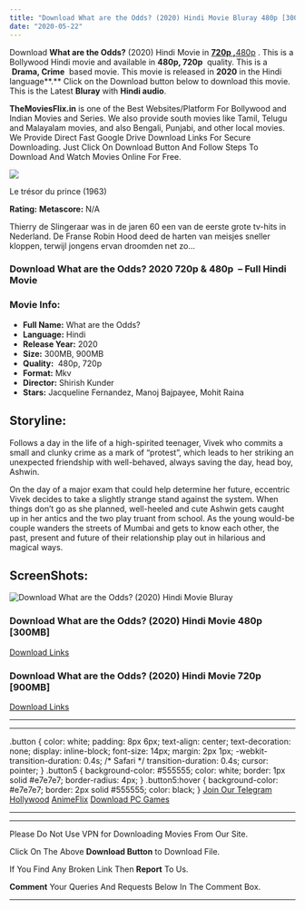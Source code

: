 ```yaml
---
title: "Download What are the Odds? (2020) Hindi Movie Bluray 480p [300MB] || 720p [900MB]"
date: "2020-05-22"
---
```


Download **What are the Odds?** (2020) Hindi Movie in [**720p ,**](https://1moviesflix.com/720p-movies/)[480p](https://1moviesflix.com/480p-movies/) . This is a Bollywood Hindi movie and available in **480p, 720p**  quality. This is a  **Drama, Crime**  based movie. This movie is released in **2020** in the Hindi language**.** Click on the Download button below to download this movie. This is the Latest **Bluray** with **Hindi audio**.

**TheMoviesFlix.in** is one of the Best Websites/Platform For Bollywood and Indian Movies and Series. We also provide south movies like Tamil, Telugu and Malayalam movies, and also Bengali, Punjabi, and other local movies. We Provide Direct Fast Google Drive Download Links For Secure Downloading. Just Click On Download Button And Follow Steps To Download And Watch Movies Online For Free.

[![](https://1moviesflix.com/wp-content/plugins/imdb-for-wordpress/assets/img/placeholder.png)](https://www.imdb.com/title/tt1023042/ "Le trésor du prince")

Le trésor du prince (1963)

**Rating:** **Metascore:** N/A

Thierry de Slingeraar was in de jaren 60 een van de eerste grote tv-hits in Nederland. De Franse Robin Hood deed de harten van meisjes sneller kloppen, terwijl jongens ervan droomden net zo...

### Download What are the Odds? 2020 720p & 480p  – Full Hindi Movie

### Movie Info:

- **Full Name:** What are the Odds?
- **Language:** Hindi
- **Release Year:** 2020
- **Size:** 300MB, 900MB
- **Quality:**  480p, 720p
- **Format:** Mkv
- **Director:** Shirish Kunder
- **Stars:** Jacqueline Fernandez, Manoj Bajpayee, Mohit Raina

## Storyline:

Follows a day in the life of a high-spirited teenager, Vivek who commits a small and clunky crime as a mark of “protest”, which leads to her striking an unexpected friendship with well-behaved, always saving the day, head boy, Ashwin.

On the day of a major exam that could help determine her future, eccentric Vivek decides to take a slightly strange stand against the system. When things don’t go as she planned, well-heeled and cute Ashwin gets caught up in her antics and the two play truant from school. As the young would-be couple wanders the streets of Mumbai and gets to know each other, the past, present and future of their relationship play out in hilarious and magical ways.

## ScreenShots:

![Download What are the Odds? (2020) Hindi Movie Bluray](https://i.imgur.com/BLicgFe.jpg)

### Download What are the Odds? (2020) Hindi Movie 480p \[300MB\] 

[Download Links](https://1moviesflix.com?a270777880=aWVpTlJueEVucmlaMU1TUnVsMDVwZW8xamE5TFRJZGxHRmdQTnl5M2MxMlU0TUYxbHNOb3R1VStZbEJpdnZnUGpQS2lydXJISDB6Q25UVTI5U0FFWklQQkxwd3Bzby9wREttVzRHZU1ySmxYRVVVVE50UnpSeHROUkhWMEtQSGU=)

### Download What are the Odds? (2020) Hindi Movie 720p \[900MB\] 

[Download Links](https://1moviesflix.com?a270777880=aWVpTlJueEVucmlaMU1TUnVsMDVwZW8xamE5TFRJZGxHRmdQTnl5M2MxMlU0TUYxbHNOb3R1VStZbEJpdnZnUGpQS2lydXJISDB6Q25UVTI5U0FFWklORE5vd1UweTJpYUJReDJWQ1Z0VUN6dFB4K2kxVUV4ZWtIVjJOTmRvSDk=)

* * *

* * *

.button { color: white; padding: 8px 6px; text-align: center; text-decoration: none; display: inline-block; font-size: 14px; margin: 2px 1px; -webkit-transition-duration: 0.4s; /\* Safari \*/ transition-duration: 0.4s; cursor: pointer; } .button5 { background-color: #555555; color: white; border: 1px solid #e7e7e7; border-radius: 4px; } .button5:hover { background-color: #e7e7e7; border: 2px solid #555555; color: black; } [Join Our Telegram](http://gdrivepro.xyz/join.php) [Hollywood](https://moviesverse.com/) [AnimeFlix](https://animeflix.in/) [Download PC Games](https://gamesflix.net/)  

* * *

* * *

  

Please Do Not Use VPN for Downloading Movies From Our Site.

Click On The Above **Download Button** to Download File.

If You Find Any Broken Link Then **Report** To Us.

**Comment** Your Queries And Requests Below In The Comment Box.

* * *
